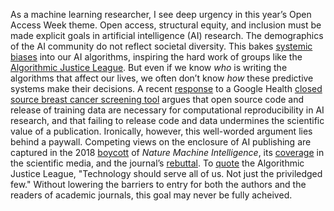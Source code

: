 As a machine learning researcher, I see deep urgency in this year’s Open Access Week theme. Open access, structural equity, and inclusion must be made explicit goals in artificial intelligence (AI) research. The demographics of the AI community do not reflect societal diversity. This bakes [systemic biases](https://www.technologyreview.com/2020/07/17/1005396/predictive-policing-algorithms-racist-dismantled-machine-learning-bias-criminal-justice/) into our AI algorithms, inspiring the hard work of groups like the [Algorithmic Justice League](https://www.npr.org/sections/codeswitch/2020/02/08/770174171/when-bias-is-coded-into-our-technology). But even if we know *who* is writing the algorithms that affect our lives, we often don’t know *how* these predictive systems make their decisions. A recent [response](https://www.nature.com/articles/s41586-020-2766-y) to a Google Health [closed source breast cancer screening tool](https://www.nature.com/articles/s41586-019-1799-6) argues that open source code and release of training data are necessary for computational reproducibility in AI research, and that failing to release code and data undermines the scientific value of a publication. Ironically, however, this well-worded argument lies behind a paywall. Competing views on the enclosure of AI publishing are captured in the 2018 [boycott](https://openaccess.engineering.oregonstate.edu) of *Nature Machine Intelligence*, its [coverage](https://www.sciencemag.org/news/2018/05/why-are-ai-researchers-boycotting-new-nature-journal-and-shunning-others) in the scientific media, and the journal’s [rebuttal](https://www.nature.com/articles/s42256-020-0144-y). To [quote](https://www.ajl.org) the Algorithmic Justice League, "Technology should serve all of us. Not just the priviledged few." Without lowering the barriers to entry for both the authors and the readers of academic journals, this goal may never be fully acheived.
